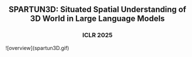 <h2 align="center">
  <b>SPARTUN3D: Situated Spatial Understanding of 3D World in Large Language Models</b>
</h2>

<h3 align="center">
ICLR 2025
</h3>
![overview](spartun3D.gif)
